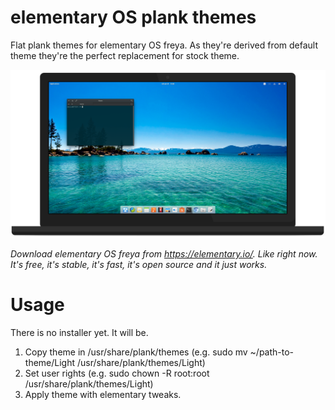 # elementary OS plank themes

Flat plank themes for elementary OS freya. As they're derived from default theme they're the perfect replacement for stock theme.

![Showcase](https://raw.githubusercontent.com/DJakosa/plank-light/master/showcase.png)

*Download elementary OS freya from https://elementary.io/. Like right now. It's free, it's stable, it's fast, it's open source and it just works.*

# Usage

There is no installer yet. It will be.

1. Copy theme in /usr/share/plank/themes (e.g. sudo mv ~/path-to-theme/Light /usr/share/plank/themes/Light)
2. Set user rights (e.g. sudo chown -R root:root /usr/share/plank/themes/Light)
3. Apply theme with elementary tweaks.
